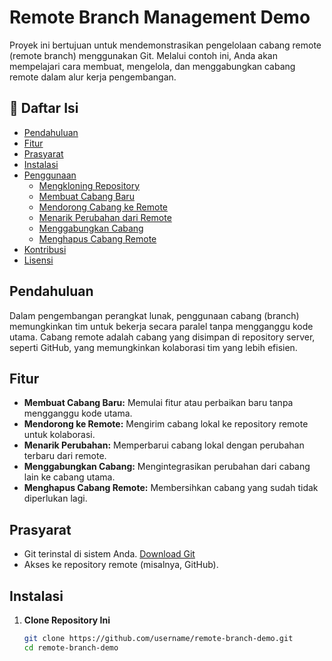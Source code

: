 # Remote Branch Management Demo

Proyek ini bertujuan untuk mendemonstrasikan pengelolaan cabang remote (remote branch) menggunakan Git. Melalui contoh ini, Anda akan mempelajari cara membuat, mengelola, dan menggabungkan cabang remote dalam alur kerja pengembangan.

## 📖 Daftar Isi

- [Pendahuluan](#pendahuluan)
- [Fitur](#fitur)
- [Prasyarat](#prasyarat)
- [Instalasi](#instalasi)
- [Penggunaan](#penggunaan)
  - [Mengkloning Repository](#mengkloning-repository)
  - [Membuat Cabang Baru](#membuat-cabang-baru)
  - [Mendorong Cabang ke Remote](#mendorong-cabang-ke-remote)
  - [Menarik Perubahan dari Remote](#menarik-perubahan-dari-remote)
  - [Menggabungkan Cabang](#menggabungkan-cabang)
  - [Menghapus Cabang Remote](#menghapus-cabang-remote)
- [Kontribusi](#kontribusi)
- [Lisensi](#lisensi)

## Pendahuluan

Dalam pengembangan perangkat lunak, penggunaan cabang (branch) memungkinkan tim untuk bekerja secara paralel tanpa mengganggu kode utama. Cabang remote adalah cabang yang disimpan di repository server, seperti GitHub, yang memungkinkan kolaborasi tim yang lebih efisien.

## Fitur

- **Membuat Cabang Baru:** Memulai fitur atau perbaikan baru tanpa mengganggu kode utama.
- **Mendorong ke Remote:** Mengirim cabang lokal ke repository remote untuk kolaborasi.
- **Menarik Perubahan:** Memperbarui cabang lokal dengan perubahan terbaru dari remote.
- **Menggabungkan Cabang:** Mengintegrasikan perubahan dari cabang lain ke cabang utama.
- **Menghapus Cabang Remote:** Membersihkan cabang yang sudah tidak diperlukan lagi.

## Prasyarat

- Git terinstal di sistem Anda. [Download Git](https://git-scm.com/downloads)
- Akses ke repository remote (misalnya, GitHub).

## Instalasi

1. **Clone Repository Ini**

   ```bash
   git clone https://github.com/username/remote-branch-demo.git
   cd remote-branch-demo
